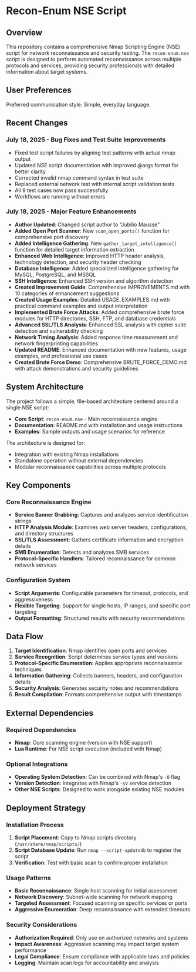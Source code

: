# Recon-Enum NSE Script

## Overview

This repository contains a comprehensive Nmap Scripting Engine (NSE) script for network reconnaissance and security testing. The `recon-enum.nse` script is designed to perform automated reconnaissance across multiple protocols and services, providing security professionals with detailed information about target systems.

## User Preferences

Preferred communication style: Simple, everyday language.

## Recent Changes

### July 18, 2025 - Bug Fixes and Test Suite Improvements
- Fixed test script failures by aligning test patterns with actual nmap output
- Updated NSE script documentation with improved @args format for better clarity
- Corrected invalid nmap command syntax in test suite
- Replaced external network test with internal script validation tests
- All 9 test cases now pass successfully
- Workflows are running without errors

### July 18, 2025 - Major Feature Enhancements
- **Author Updated**: Changed script author to "Jubilio Mausse" 
- **Added Open Port Scanner**: New `scan_open_ports()` function for comprehensive port discovery
- **Added Intelligence Gathering**: New `gather_target_intelligence()` function for detailed target information extraction
- **Enhanced Web Intelligence**: Improved HTTP header analysis, technology detection, and security header checking
- **Database Intelligence**: Added specialized intelligence gathering for MySQL, PostgreSQL, and MSSQL
- **SSH Intelligence**: Enhanced SSH version and algorithm detection
- **Created Improvement Guide**: Comprehensive IMPROVEMENTS.md with 10 categories of enhancement suggestions
- **Created Usage Examples**: Detailed USAGE_EXAMPLES.md with practical command examples and output interpretation
- **Implemented Brute Force Attacks**: Added comprehensive brute force modules for HTTP directories, SSH, FTP, and database credentials
- **Advanced SSL/TLS Analysis**: Enhanced SSL analysis with cipher suite detection and vulnerability checking
- **Network Timing Analysis**: Added response time measurement and network fingerprinting capabilities
- **Updated README**: Enhanced documentation with new features, usage examples, and professional use cases
- **Created Brute Force Demo**: Comprehensive BRUTE_FORCE_DEMO.md with attack demonstrations and security guidelines

## System Architecture

The project follows a simple, file-based architecture centered around a single NSE script:

- **Core Script**: `recon-enum.nse` - Main reconnaissance engine
- **Documentation**: README.md with installation and usage instructions
- **Examples**: Sample outputs and usage scenarios for reference

The architecture is designed for:
- Integration with existing Nmap installations
- Standalone operation without external dependencies
- Modular reconnaissance capabilities across multiple protocols

## Key Components

### Core Reconnaissance Engine
- **Service Banner Grabbing**: Captures and analyzes service identification strings
- **HTTP Analysis Module**: Examines web server headers, configurations, and directory structures
- **SSL/TLS Assessment**: Gathers certificate information and encryption details
- **SMB Enumeration**: Detects and analyzes SMB services
- **Protocol-Specific Handlers**: Tailored reconnaissance for common network services

### Configuration System
- **Script Arguments**: Configurable parameters for timeout, protocols, and aggressiveness
- **Flexible Targeting**: Support for single hosts, IP ranges, and specific port targeting
- **Output Formatting**: Structured results with security recommendations

## Data Flow

1. **Target Identification**: Nmap identifies open ports and services
2. **Service Recognition**: Script determines service types and versions
3. **Protocol-Specific Enumeration**: Applies appropriate reconnaissance techniques
4. **Information Gathering**: Collects banners, headers, and configuration details
5. **Security Analysis**: Generates security notes and recommendations
6. **Result Compilation**: Formats comprehensive output with timestamps

## External Dependencies

### Required Dependencies
- **Nmap**: Core scanning engine (version with NSE support)
- **Lua Runtime**: For NSE script execution (included with Nmap)

### Optional Integrations
- **Operating System Detection**: Can be combined with Nmap's `-O` flag
- **Version Detection**: Integrates with Nmap's `-sV` service detection
- **Other NSE Scripts**: Designed to work alongside existing NSE modules

## Deployment Strategy

### Installation Process
1. **Script Placement**: Copy to Nmap scripts directory (`/usr/share/nmap/scripts/`)
2. **Script Database Update**: Run `nmap --script-updatedb` to register the script
3. **Verification**: Test with basic scan to confirm proper installation

### Usage Patterns
- **Basic Reconnaissance**: Single host scanning for initial assessment
- **Network Discovery**: Subnet-wide scanning for network mapping
- **Targeted Assessment**: Focused scanning on specific services or ports
- **Aggressive Enumeration**: Deep reconnaissance with extended timeouts

### Security Considerations
- **Authorization Required**: Only use on authorized networks and systems
- **Impact Awareness**: Aggressive scanning may impact target system performance
- **Legal Compliance**: Ensure compliance with applicable laws and policies
- **Logging**: Maintain scan logs for accountability and analysis